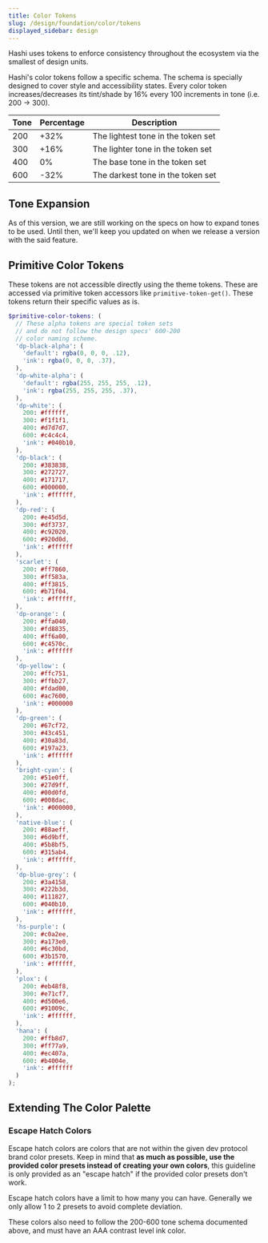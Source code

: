 ```yaml
---
title: Color Tokens
slug: /design/foundation/color/tokens
displayed_sidebar: design
---
```

Hashi uses tokens to enforce consistency throughout the ecosystem via the smallest of design units.

Hashi's color tokens follow a specific schema. The schema is specially designed to cover style and accessibility states.
Every color token increases/decreases its tint/shade by 16% every 100 increments in tone (i.e. 200 → 300).

| Tone | Percentage | Description                        |
|------|------------|------------------------------------|
| 200  | +32%       | The lightest tone in the token set |
| 300  | +16%       | The lighter tone in the token set  |
| 400  | 0%         | The base tone in the token set     |
| 600  | -32%       | The darkest tone in the token set  |

## Tone Expansion
As of this version, we are still working on the specs on how to expand tones to be used. Until then, we'll keep you
updated on when we release a version with the said feature.

## Primitive Color Tokens
These tokens are not accessible directly using the theme tokens. These are accessed via primitive token accessors like `primitive-token-get()`. These tokens return their specific values as is.

```scss
$primitive-color-tokens: (
  // These alpha tokens are special token sets 
  // and do not follow the design specs' 600-200 
  // color naming scheme.
  'dp-black-alpha': (
    'default': rgba(0, 0, 0, .12),
    'ink': rgba(0, 0, 0, .37),
  ),
  'dp-white-alpha': (
    'default': rgba(255, 255, 255, .12),
    'ink': rgba(255, 255, 255, .37),
  ),
  'dp-white': (
    200: #ffffff,
    300: #f1f1f1,
    400: #d7d7d7,
    600: #c4c4c4,
    'ink': #040b10,
  ),
  'dp-black': (
    200: #383838,
    300: #272727,
    400: #171717,
    600: #000000,
    'ink': #ffffff,
  ),
  'dp-red': (
    200: #e45d5d,
    300: #df3737,
    400: #c92020,
    600: #920d0d,
    'ink': #ffffff
  ),
  'scarlet': (
    200: #ff7860,
    300: #ff583a,
    400: #ff3815,
    600: #b71f04,
    'ink': #ffffff,
  ),
  'dp-orange': (
    200: #ffa040,
    300: #fd8835,
    400: #ff6a00,
    600: #c4570c,
    'ink': #ffffff
  ),
  'dp-yellow': (
    200: #ffc751,
    300: #ffbb27,
    400: #fdad00,
    600: #ac7600,
    'ink': #000000
  ),
  'dp-green': (
    200: #67cf72,
    300: #43c451,
    400: #30a83d,
    600: #197a23,
    'ink': #ffffff
  ),
  'bright-cyan': (
    200: #51e0ff,
    300: #27d9ff,
    400: #00d0fd,
    600: #008dac,
    'ink': #000000,
  ),
  'native-blue': (
    200: #88aeff,
    300: #6d9bff,
    400: #5b8bf5,
    600: #315ab4,
    'ink': #ffffff,
  ),
  'dp-blue-grey': (
    200: #3a4158,
    300: #222b3d,
    400: #111827,
    600: #040b10,
    'ink': #ffffff,
  ),
  'hs-purple': (
    200: #c0a2ee,
    300: #a173e0,
    400: #6c30bd,
    600: #3b1570,
    'ink': #ffffff,
  ),
  'plox': (
    200: #eb48f8,
    300: #e71cf7,
    400: #d500e6,
    600: #91009c,
    'ink': #ffffff,
  ),
  'hana': (
    200: #ffb8d7,
    300: #ff77a9,
    400: #ec407a,
    600: #b4004e,
    'ink': #ffffff
  )
);
```
## Extending The Color Palette
### Escape Hatch Colors
Escape hatch colors are colors that are not within the given dev protocol brand color presets. Keep in mind that **as much as possible, use the provided color presets instead of creating your own colors**, this guideline is only provided as an "escape hatch" if the provided color presets don't work.

Escape hatch colors have a limit to how many you can have. Generally we only allow 1 to 2 presets to avoid complete deviation.

These colors also need to follow the 200-600 tone schema documented above, and must have an AAA contrast level ink color.